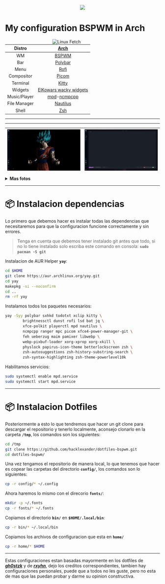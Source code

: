 <p align="center"><a href="https://github.com/hacklexander/LICENSE"><img src="https://img.shields.io/static/v1.svg?style=flat-square&label=License&message=GPL-3.0&logoColor=eceff4&logo=github&colorA=1A1B26&colorB=blue"/></a></p>



# My configuration BSPWM in Arch 



<img src="https://i.redd.it/f5vu2auetgxz.png" alt="Linux Fetch" align="right" width="350">

|    Distro    |                                               [Arch](https://archlinux.org/)                                                |
| :----------: | :-------------------------------------------------------------------------------------------------------------------------: |
|      WM      |                                        [BSPWM](https://github.com/baskerville/bspwm)                                        |
|     Bar      |                                        [Polybar](https://github.com/polybar/polybar)                                        |
|     Menu     |                                         [Rofi](https://github.com/davatorium/rofi)                                          |
|  Compositor  |                               [Picom](https://archlinux.org/packages/community/x86_64/picom/)                               |
|   Terminal   |                               [Kitty](https://archlinux.org/packages/community/x86_64/kitty/)                               |
|   Widgets    |                                  [ElKowars wacky widgets ](https://github.com/elkowar/eww)                                  |
| Music/Player | [mpd](https://archlinux.org/packages/extra/x86_64/mpd/)-[ncmpcpp](https://archlinux.org/packages/community/x86_64/ncmpcpp/) |
| File Manager |                              [Nautilus](https://archlinux.org/packages/extra/x86_64/nautilus/)                              |
|    Shell     |                                   [Zsh](https://archlinux.org/packages/extra/x86_64/zsh/)                                   |  |


---
---


| <img src="misc/readme/primer-parte.gif" alt="video 1" align="center" width="350px"> | <img src="misc/readme/segunda-parte.gif" alt="video 2" align="center" width="350px"> |
| ----------------------------------------------------------------------------------- | ------------------------------------------------------------------------------------ |

<details>
<summary><b>Mas fotos</b></summary>

| <img src="misc/readme/calendar.png" alt="calendar" align="center" width="200px"> | <img src="misc/readme/rofi.png" alt="Rofi" align="center" width="200px"> | <img src="misc/readme/dashboard.png" alt="Dashboard" align="center" width="200px"> |
| -------------------------------------------------------------------------------- | ------------------------------------------------------------------------ | ---------------------------------------------------------------------------------- |

</details>

---

# 📦 Instalacion dependencias

Lo primero que debemos hacer es instalar todas las dependencias que necesitaremos para que la configuracion funcione correctamente y sin errores. 

>Tenga en cuenta que debemos tener instalado git antes que todo, si no lo tiene instalado solo escriba este comando en consola: **`sudo pacman -S git`**

Instalacion de AUR Helper  **`yay`**:

```bash
cd $HOME
git clone https://aur.archlinux.org/yay.git
cd yay
makepkg -si --noconfirm
cd ..
rm -rf yay
```

Instalamos todos los paquetes necesarios:

```bash
yay -Syy polybar sxhkd todotxt xclip kitty \
		brightnessctl dunst rofi lsd bat jq \
		xfce-polkit playerctl mpd nautilus \
		ncmpcpp ranger mpc picom xfce4-power-manager-git \
		feh ueberzug maim pamixer libwebp \
		webp-pixbuf-loader xorg-xprop xorg-xkill \
		physlock papirus-icon-theme betterlockscreen zsh \
		zsh-autosuggestions zsh-history-substring-search \
		zsh-syntax-highlighting zsh-theme-powerlevel10k
```

Habilitamos servicios:

```bash
sudo systemctl enable mpd.service
sudo systemctl start mpd.service
```

---

# 📦 Instalacion Dotfiles

Posteriormente a esto lo que tendremos que hacer un git clone para descargar el repositorio y tenerlo localmente, aconsejo clonarlo en la carpeta **`/tmp`**, los comandos son los siguientes:

```bash
cd /tmp
git clone https://github.com/hacklexander/dotfiles-bspwm.git
cd dotfiles-bspwm/
```

Una vez tengamos el repositorio de manera local, lo que tenemos que hacer es copear las carpetas del directorio **`config/`**, los comandos son lo siguientes:

```bash
cp -r config/* ~/.config
```

Ahora haremos lo mismo con el direcorio **`fonts/`**:

```bash
mkdir -p ~/.fonts
cp -r fonts/* ~/.fonts
```

Copiamos el directorio **`bin/`** en **`$HOME/.local/bin`**:

```bash
cp -r bin/* ~/.local/bin
```

Copiamos los archivos de configuracion que esta en **`home/`** 

```bash
cp -r home/* $HOME
```

---

Estas configuraciones estan basadas mayormente en los dotfiles de ***[gh0stzk](https://github.com/gh0stzk/dotfiles)*** y de ***[rxyhn](https://github.com/rxyhn/tokyo)***, dejo los creditos correspondientes, tambien hay configuraciones personales, puede que a todos no les guste, pero no esta de mas que las puedan probar y darme su opinion constructiva.